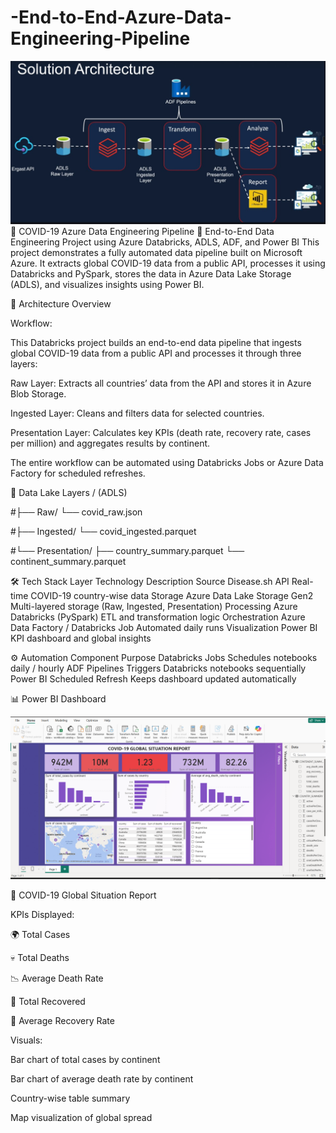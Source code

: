 # -End-to-End-Azure-Data-Engineering-Pipeline

![Architecture Diagram](architecture.jpeg.png)
🦠 COVID-19 Azure Data Engineering Pipeline
🚀 End-to-End Data Engineering Project using Azure Databricks, ADLS, ADF, and Power BI
This project demonstrates a fully automated data pipeline built on Microsoft Azure. It extracts global COVID-19 data from a public API, processes it using Databricks and PySpark, stores the data in Azure Data Lake Storage (ADLS), and visualizes insights using Power BI.

🧩 Architecture Overview

Workflow:

This Databricks project builds an end-to-end data pipeline that ingests global COVID-19 data from a public API and processes it through three layers:

Raw Layer: Extracts all countries’ data from the API and stores it in Azure Blob Storage.

Ingested Layer: Cleans and filters data for selected countries.

Presentation Layer: Calculates key KPIs (death rate, recovery rate, cases per million) and aggregates results by continent.

The entire workflow can be automated using Databricks Jobs or Azure Data Factory for scheduled refreshes.



🧱 Data Lake Layers / (ADLS)

#├── Raw/
     └── covid_raw.json

#├── Ingested/
     └── covid_ingested.parquet

#└── Presentation/
    ├── country_summary.parquet
    └── continent_summary.parquet



🛠️ Tech Stack
Layer	Technology	Description
Source	Disease.sh API	Real-time COVID-19 country-wise data
Storage	Azure Data Lake Storage Gen2	Multi-layered storage (Raw, Ingested, Presentation)
Processing	Azure Databricks (PySpark)	ETL and transformation logic
Orchestration	Azure Data Factory / Databricks Job	Automated daily runs
Visualization	Power BI	KPI dashboard and global insights


⚙️ Automation
Component	Purpose
Databricks Jobs	Schedules notebooks daily / hourly
ADF Pipelines	Triggers Databricks notebooks sequentially
Power BI Scheduled Refresh	Keeps dashboard updated automatically


📊 Power BI Dashboard

![Dashboard](POWER_BI_graph.jpeg.png)

🧠 COVID-19 Global Situation Report

KPIs Displayed:

🌍 Total Cases

💀 Total Deaths

📉 Average Death Rate

💚 Total Recovered

💪 Average Recovery Rate

Visuals:

Bar chart of total cases by continent

Bar chart of average death rate by continent

Country-wise table summary

Map visualization of global spread


